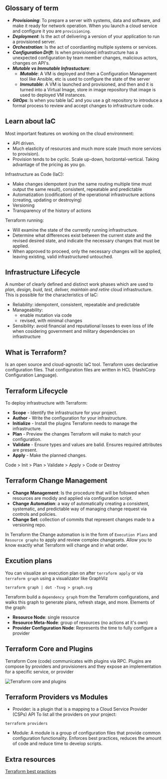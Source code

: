## Glossary of term

- **_Provisioning_**: To prepare a server with systems, data and software, and make it ready for network operation. When you launch a cloud service and configure it you are `provisioning`.
- **_Deployment_**: Is the act of delivering a version of your application to run a provisioned server.
- **_Orchestration_**: Is the act of coordianting multiple systems or services.
- **_Configuration Drift_**: Is when provisioned infrastructure has a unexpected configuration by team member changes, malicious actors, changes on API's.
- **_Mutable vs Immutable Infrastucture_**:
  - **_Mutable_**: A VM is deployed and then a Configuration Management tool like Ansible, etc is used to configure the state of the server
  - **_Immutable_**: A VM is launched and provisioned, and then and it is turned into a Virtual Image, store in image repository that image is used to deployed VM instances.
- **_GitOps_**: Is when you table IaC and you use a git repository to introduce a formal process to review and accept changes to infrastructure code.

## Learn about IaC

Most important features on working on the cloud environment:

- API driven.
- Much elasticity of resources and much more scale (much more services to provision).
- Provision tends to be cyclic. Scale up-down, horizontal-vertical. Taking advantage of the pricing as you go.

Infrastructure as Code (IaC):

- Make changes idempotent (run the same routing multiple time must output the same result), consistent, repeatable and predictable
- Automatization (codification) of the operational infrastructure actions (creating, updating or destroying)
- Versioning
- Transparency of the history of actions

Terraform running:

- Will examine the state of the currently running infrastructure.
- Determine what differences exist between the current state and the revised desired state, and indicate the necessary changes that must be applied.
- When approved to proceed, only the necessary changes will be applied, leaving existing, valid infrastructured untouched.

## Infrastructure Lifecycle

A number of clearly defined and distinct work phases which are used to _plan, design, buid, test, deliver, maintain and retire_ cloud infrastructure.
This is possible for the characteristics of IaC:

- Reliability: idempotent, consistent, repeatable and predictable
- Manageability:
  - enable mutation via code
  - revised, with minimal changes
- Sensibility: avoid financial and reputational losses to even loss of life when cosidering government and military dependencies on infrastructure

## What is Terraform?

Is an open source and cloud-agnostic IaC tool. Terraform uses declarative configuration files. That configuration files are written in HCL
(HashiCorp Configuration Language).

## Terraform Lifecycle

To deploy infrastructure with Terraform:

- **Scope** - Identify the infrastructure for your project.
- **Author** - Write the configuration for your infrastructure.
- **Initialize** - Install the plugins Terraform needs to manage the infrastructure.
- **Plan** - Preview the changes Terraform will make to match your configuration.
- **Validate** - Ensure types and values are balid. Ensures required attributes are present.
- **Apply** - Make the planned changes.

Code > Init > Plan > Validate > Apply > Code or Destroy

## Terraform Change Management

- **Change Management**: Is the procedure that will be followed when resources are modidy and applied via configuration script.
- **Change Automation**: a way of automatically creating a consistent, systematic, and predictable way of managing change request via controls and policies.
- **Change Set**: collection of commits that represent changes made to a versioning repo.

In Terraform the Change automation is in the form of `Execution Plans` and `Resource graphs` to apply and review complex changesets. Allow you to know
exactly what Terraform will change and in what order.

## Excution plans

You can visualize an execution plan on after `terraform apply` or via `terraform graph` using a visualizator like GraphViz

```
terraform graph | dot -Tsvg > graph.svg
```

Terraform build a `dependency graph` from the Terraform configurations, and walks this graph to generate plans, refresh stage, and more. Elements of the graph:

- **Resource Node**: single resource
- **Resource Meta-Node**: group of resources (no actions at it's own)
- **Provider Configuration Node**: Represents the time to fully configure a provider

## Terraform Core and Plugins

Terraform Core (code) communicates with plugins via RPC. Plugins are compose by providers and provisioners and they expose an implementation
for a specific service, or provider

![Terraform core and plugins](/docs/images/1.png)

## Terraform Providers vs Modules

- Provider: is a plugin that is a mapping to a Cloud Service Provider (CSPs) API
  To list all the providers on your project:

```
terraform providers
```

- Module: A module is a group of configuration files that provide common configuration functionality. Enforces best practices, reduces
  the amount of code and reduce time to develop scripts.

## Extra resources

[Terraform best practices](https://www.terraform-best-practices.com/)
